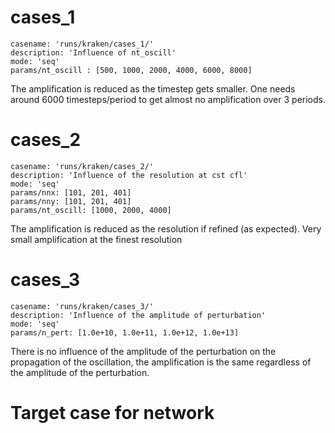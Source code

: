 # cases_1
```
casename: 'runs/kraken/cases_1/'
description: 'Influence of nt_oscill'
mode: 'seq'
params/nt_oscill : [500, 1000, 2000, 4000, 6000, 8000]
```

The amplification is reduced as the timestep gets smaller.
One needs around 6000 timesteps/period to get almost no amplification
over 3 periods.


# cases_2
```
casename: 'runs/kraken/cases_2/'
description: 'Influence of the resolution at cst cfl'
mode: 'seq'
params/nnx: [101, 201, 401]
params/nny: [101, 201, 401]
params/nt_oscill: [1000, 2000, 4000]
```

The amplification is reduced as the resolution if refined (as expected).
Very small amplification at the finest resolution

# cases_3
```
casename: 'runs/kraken/cases_3/'
description: 'Influence of the amplitude of perturbation'
mode: 'seq'
params/n_pert: [1.0e+10, 1.0e+11, 1.0e+12, 1.0e+13]
```

There is no influence of the amplitude of the perturbation on the propagation
of the oscillation, the amplification is the same regardless of the amplitude 
of the perturbation.

# Target case for network
